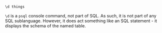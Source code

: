 ```sql
\d things
```

`\d` is a `psql` console command, not part of SQL. As such, it is not part of any SQL sublanguage. However, it does act something like an SQL statement - it displays the schema of the named table.